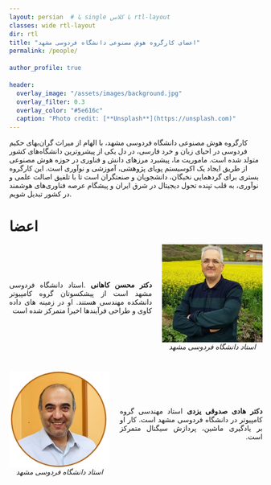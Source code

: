 ```yaml
---
layout: persian  # یا single با کلاس rtl-layout
classes: wide rtl-layout
dir: rtl
title: "اعضای کارگروه هوش مصنوعی دانشگاه فردوسی مشهد"
permalink: /people/

author_profile: true

header:
  overlay_image: "/assets/images/background.jpg"
  overlay_filter: 0.3
  overlay_color: "#5e616c"
  caption: "Photo credit: [**Unsplash**](https://unsplash.com)"
---
```


کارگروه هوش مصنوعی دانشگاه فردوسی مشهد، با الهام از میراث گران‌بهای حکیم فردوسی در احیای زبان و خرد فارسی، در دل یکی از پیشروترین دانشگاه‌های کشور متولد شده است. ماموریت ما، پیشبرد مرزهای دانش و فناوری در حوزه هوش مصنوعی از طریق ایجاد یک اکوسیستم پویای پژوهشی، آموزشی و نوآوری است. این کارگروه بستری برای گردهمایی نخبگان، دانشجویان و صنعتگران است تا با تلفیق اصالت علمی و نوآوری، به قلب تپنده تحول دیجیتال در شرق ایران و پیشگام عرصه فناوری‌های هوشمند در کشور تبدیل شویم.



# اعضا



<!-- Block 1: متن چپ ، تصویر راست -->
<div style="display:flex; direction:ltr; flex-direction:row; align-items:center; gap:20px; margin-bottom:40px; flex-wrap:wrap;">

  <div style="flex:1; min-width:260px; text-align:justify;" dir="auto">
  <a href="https://scholar.google.com/citations?user=27QQkc8AAAAJ&hl=en" style="text-decoration:none; color:inherit;" target="_blank">
      <strong>دکتر محسن کاهانی</strong>
    </a> 
    .استاد دانشگاه فردوسی مشهد است  از پیشکسوتان گروه کامپیوتر دانشکده مهندسی هستند. او در زمینه های داده کاوی و طراحی فرآیندها اخیرا متمرکز شده است
  </div>

  <figure style="flex:0 0 200px; margin:0; text-align:center;">
    <img src="/assets/Peopleimages/kahani.jpg" alt="kahani" width="200" style="max-width:100%; height:auto; display:block;" />
    <figcaption><em>استاد دانشگاه فردوسی مشهد</em></figcaption>
  </figure>

</div>

<!-- Block 2: تصویر چپ ، متن راست -->
<div style="display:flex; direction:ltr; flex-direction:row-reverse; align-items:center; gap:20px; margin-bottom:40px; flex-wrap:wrap;">

  <div style="flex:1; min-width:260px; text-align:justify;" dir="auto">
  <a href="https://https://hadisadoghiyazdi1971.github.io/" style="text-decoration:none; color:inherit;" target="_blank">
      <strong>دکتر هادی صدوقی یزدی</strong>
    </a> 
 استاد مهندسی گروه کامپیوتر در دانشگاه فردوسی مشهد است. کار او بر یادگیری ماشین، پردازش سیگنال متمرکز است.

  </div>

  <figure style="flex:0 0 200px; margin:0; text-align:center;">
    <img src="/assets/Peopleimages/Sadoghi.jpg" alt="Professor" width="200" style="max-width:100%; height:auto; display:block;" />
    <figcaption><em>استاد دانشگاه فردوسی مشهد</em></figcaption>
  </figure>

</div>

